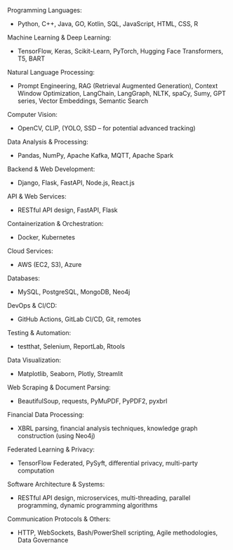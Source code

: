 Programming Languages:
- Python, C++, Java, GO, Kotlin, SQL, JavaScript, HTML, CSS, R

Machine Learning & Deep Learning:
- TensorFlow, Keras, Scikit-Learn, PyTorch, Hugging Face Transformers, T5, BART

Natural Language Processing:
- Prompt Engineering, RAG (Retrieval Augmented Generation), Context Window Optimization, LangChain, LangGraph, NLTK, spaCy, Sumy, GPT series, Vector Embeddings, Semantic Search

Computer Vision:
- OpenCV, CLIP, (YOLO, SSD – for potential advanced tracking)

Data Analysis & Processing:
- Pandas, NumPy, Apache Kafka, MQTT, Apache Spark

Backend & Web Development:
- Django, Flask, FastAPI, Node.js, React.js

API & Web Services:
- RESTful API design, FastAPI, Flask

Containerization & Orchestration:
- Docker, Kubernetes

Cloud Services:
- AWS (EC2, S3), Azure

Databases:
- MySQL, PostgreSQL, MongoDB, Neo4j

DevOps & CI/CD:
- GitHub Actions, GitLab CI/CD, Git, remotes

Testing & Automation:
- testthat, Selenium, ReportLab, Rtools

Data Visualization:
- Matplotlib, Seaborn, Plotly, Streamlit

Web Scraping & Document Parsing:
- BeautifulSoup, requests, PyMuPDF, PyPDF2, pyxbrl

Financial Data Processing:
- XBRL parsing, financial analysis techniques, knowledge graph construction (using Neo4j)

Federated Learning & Privacy:
- TensorFlow Federated, PySyft, differential privacy, multi-party computation

Software Architecture & Systems:
- RESTful API design, microservices, multi-threading, parallel programming, dynamic programming algorithms

Communication Protocols & Others:
- HTTP, WebSockets, Bash/PowerShell scripting, Agile methodologies, Data Governance

